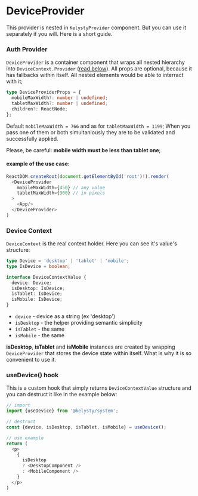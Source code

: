 # DeviceProvider

This provider is nested in `KelystyProvider` component. But you can use it separately if you will. Here is a short guide.

### Auth Provider

`DeviceProvider` is a container component that wraps all nested hierarchy into `DeviceContext.Provider` ([read below](#device-context)).
All props are optional, because it has fallbacks within itself. All nested elements would be able to interract with it;

```ts
type DeviceProviderProps = {
  mobileMaxWidth?: number | undefined;
  tabletMaxWidth?: number | undefined;
  children?: ReactNode;
};
```

Default `mobileMaxWidth = 766` and as for `tabletMaxWidth = 1199`; When you pass one of them or both simultaniously they are to be validated and successfully applied.

Please, be careful: **mobile width must be less than tablet one**;

#### example of the use case:

```ts
ReactDOM.createRoot(document.getElementById('root')!).render(
  <DeviceProvider
    mobileMaxWidth={450} // any value
    tabletMaxWidth={900} // in pixels
  >
    <App/>
  </DeviceProvider>
)
```

### Device Context

`DeviceContext` is the real context holder. Here you can see it's value's structure:

```ts
type Device = 'desktop' | 'tablet' | 'mobile';
type IsDevice = boolean;

interface DeviceContextValue {
  device: Device;
  isDesktop: IsDevice;
  isTablet: IsDevice;
  isMobile: IsDevice;
}
```

- `device` - device as a string (ex 'desktop')
- `isDesktop` - the helper providing semantic simplicity
- `isTablet` - the same
- `isMobile` - the same

**isDesktop**, **isTablet** and **isMobile** instances are created by wrapping `DeviceProvider` that stores the device state within itself. What is why it is so convenient to use it.

### useDevice() hook

This is a custom hook that simply returns `DeviceContextValue` structure and you can destruct it like in the example below:

```ts
// import
import {useDevice} from '@kelysty/system';

// destruct
const {device, isDesktop, isTablet, isMobile} = useDevice();

// use example
return (
  <p>
    {
      isDesktop
      ? <DesktopComponent />
      : <MobileComponent />
    }
  </p>
)
```
